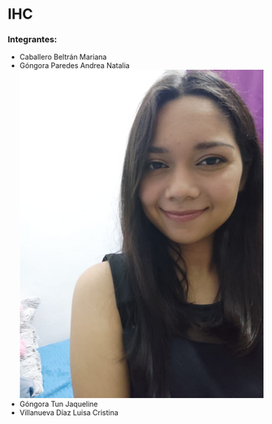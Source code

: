 # IHC

### Integrantes:
- Caballero Beltrán Mariana
- Góngora Paredes Andrea Natalia
 ![](https://github.com/AndreaGP25/IHC/blob/main/WhatsApp%20Image%202024-06-12%20at%208.28.34%20PM.jpeg)
- Góngora Tun Jaqueline
- Villanueva Díaz Luisa Cristina

